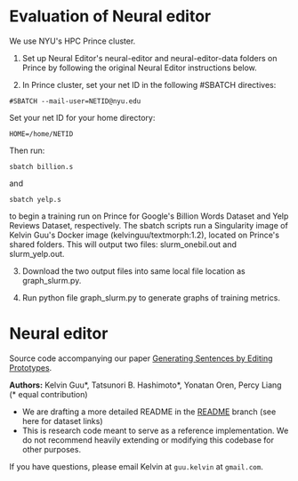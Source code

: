 # Evaluation of Neural editor
We use NYU's HPC Prince cluster.

1. Set up Neural Editor's neural-editor and neural-editor-data folders on Prince by following the original Neural Editor instructions below.

2. In Prince cluster, set your net ID in the following #SBATCH directives:
```
#SBATCH --mail-user=NETID@nyu.edu
```
Set your net ID for your home directory:
```
HOME=/home/NETID
```
Then run: 
```
sbatch billion.s
```
and
```
sbatch yelp.s
```
to begin a training run on Prince for Google's Billion Words Dataset and Yelp Reviews Dataset, respectively. The sbatch scripts run a Singularity image of Kelvin Guu's Docker image (kelvinguu/textmorph:1.2), located on Prince's shared folders. This will output two files: slurm_onebil.out and slurm_yelp.out.

3. Download the two output files into same local file location as graph_slurm.py. 

4. Run python file graph_slurm.py to generate graphs of training metrics.


# Neural editor

Source code accompanying our paper [Generating Sentences by Editing Prototypes](https://arxiv.org/abs/1709.08878).

**Authors:** Kelvin Guu\*, Tatsunori B. Hashimoto\*, Yonatan Oren, Percy Liang
(\* equal contribution)

- We are drafting a more detailed README in the
  [README](https://github.com/kelvinguu/neural-editor/tree/readme) branch (see here for dataset links)
- This is research code meant to serve as a reference implementation. We do not
  recommend heavily extending or modifying this codebase for other purposes.

If you have questions, please email Kelvin at `guu.kelvin` at `gmail.com`.
